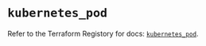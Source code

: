 # `kubernetes_pod`

Refer to the Terraform Registory for docs: [`kubernetes_pod`](https://registry.terraform.io/providers/hashicorp/kubernetes/2.21.1/docs/resources/pod).
